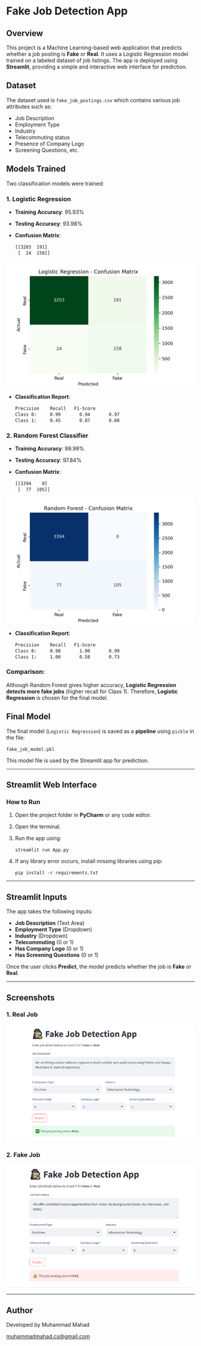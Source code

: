 # Fake Job Detection App

## Overview

This project is a Machine Learning-based web application that predicts whether a job posting is **Fake** or **Real**. It uses a Logistic Regression model trained on a labeled dataset of job listings. The app is deployed using **Streamlit**, providing a simple and interactive web interface for prediction.

## Dataset

The dataset used is `fake_job_postings.csv` which contains various job attributes such as:

* Job Description
* Employment Type
* Industry
* Telecommuting status
* Presence of Company Logo
* Screening Questions, etc.

## Models Trained

Two classification models were trained:

### 1. Logistic Regression

* **Training Accuracy**: 95.93%
* **Testing Accuracy**: 93.98%
* **Confusion Matrix**:

  ```
  [[3203  191]
   [  24  158]]
  ```

  
![LR_Confusion Matrix](https://github.com/M-MAHAD1/Fake_Job_Predictor/blob/main/LR_confusion_Matrix.png)

* **Classification Report**:

  ```
  Precision    Recall   F1-Score
  Class 0:     0.99       0.94       0.97
  Class 1:     0.45       0.87       0.60
  ```

### 2. Random Forest Classifier

* **Training Accuracy**: 99.99%
* **Testing Accuracy**: 97.84%
* **Confusion Matrix**:

  ```
  [[3394    0]
   [  77  105]]
  ```
  
  
![REC_Confusion Matrix](https://github.com/M-MAHAD1/Fake_Job_Predictor/blob/main/RFC_confusion_Matrix.png)

* **Classification Report**:

  ```
  Precision    Recall   F1-Score
  Class 0:     0.98       1.00       0.99
  Class 1:     1.00       0.58       0.73
  ```

### Comparison:

Although Random Forest gives higher accuracy, **Logistic Regression detects more fake jobs** (higher recall for Class 1). Therefore, **Logistic Regression** is chosen for the final model.

## Final Model

The final model (`Logistic Regression`) is saved as a **pipeline** using `pickle` in the file:

```
fake_job_model.pkl
```

This model file is used by the Streamlit app for prediction.

---

## Streamlit Web Interface

### How to Run

1. Open the project folder in **PyCharm** or any code editor.
2. Open the terminal.
3. Run the app using:

   ```
   streamlit run App.py
   ```
4. If any library error occurs, install missing libraries using pip:

   ```
   pip install -r requirements.txt
   ```

---

## Streamlit Inputs

The app takes the following inputs:

* **Job Description** (Text Area)
* **Employment Type** (Dropdown)
* **Industry** (Dropdown)
* **Telecommuting** (0 or 1)
* **Has Company Logo** (0 or 1)
* **Has Screening Questions** (0 or 1)

Once the user clicks **Predict**, the model predicts whether the job is **Fake** or **Real**.

---

## Screenshots

### 1. Real Job

![Real Job Prediction](https://github.com/M-MAHAD1/Fake_Job_Predictor/blob/main/Pred1.PNG)

### 2. Fake Job

![Fake Job Prediction](https://github.com/M-MAHAD1/Fake_Job_Predictor/blob/main/pred2.PNG)

---

## Author

Developed by Muhammad Mahad

muhammadmahad.cs@gmail.com

